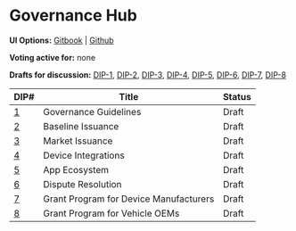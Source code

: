 # Governance Hub

**UI Options:** [Gitbook](https://docs.dimo.zone/dips) | [Github](https://github.com/DIMO-Network/DIP)

**Voting active for:** none

**Drafts for discussion:** [DIP-1](dip-1-governance-guidelines.md), [DIP-2](dip-2-baseline-issuance.md), [DIP-3](dip-3-market-issuance.md), [DIP-4](dip-4-device-integrations.md), [DIP-5](dip-5-app-ecosystem.md), [DIP-6](dip-6-dispute-resolution.md), [DIP-7](dip-7-grant-program-for-device-manufacturers.md), [DIP-8](dip-8-grant-program-for-vehicle-oems.md)

| DIP#                                                 | Title                                  | Status |
| ---------------------------------------------------- | -------------------------------------- | ------ |
| [1](dip-1-governance-guidelines.md)                  | Governance Guidelines                  | Draft  |
| [2](dip-2-baseline-issuance.md)                      | Baseline Issuance                      | Draft  |
| [3](dip-3-market-issuance.md)                        | Market Issuance                        | Draft  |
| [4](dip-4-device-integrations.md)                    | Device Integrations                    | Draft  |
| [5](dip-5-app-ecosystem.md)                          | App Ecosystem                          | Draft  |
| [6](dip-6-dispute-resolution.md)                     | Dispute Resolution                     | Draft  |
| [7](dip-7-grant-program-for-device-manufacturers.md) | Grant Program for Device Manufacturers | Draft  |
| [8](dip-8-grant-program-for-vehicle-oems.md)         | Grant Program for Vehicle OEMs         | Draft  |

